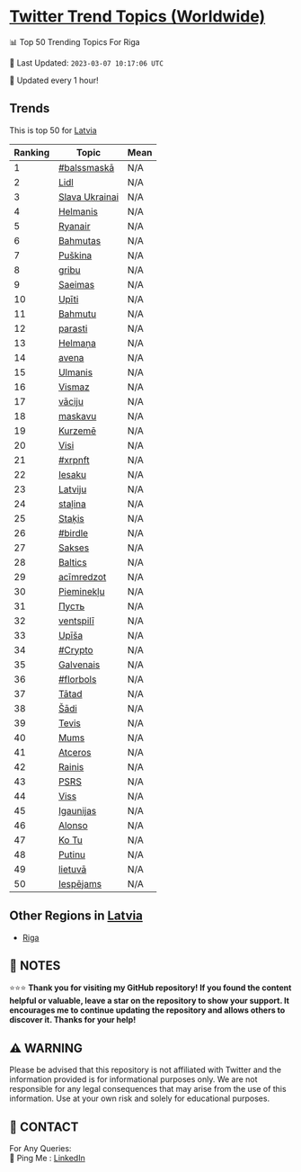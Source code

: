 [Twitter Trend Topics (Worldwide)](https://github.com/ErcinDedeoglu/Twitter-Trend-Topics)
==========


📊 Top 50 Trending Topics For Riga

📆 Last Updated: `2023-03-07 10:17:06 UTC`

🔧 Updated every 1 hour!


## Trends

This is top 50 for [Latvia](</Latvia>)

| Ranking | Topic | Mean |
| ------- | ------------ | ------------ |
| 1 | [#balssmaskā](http://twitter.com/search?q=%23balssmask%c4%81) | N/A |
| 2 | [Lidl](http://twitter.com/search?q=Lidl) | N/A |
| 3 | [Slava Ukrainai](http://twitter.com/search?q=Slava+Ukrainai) | N/A |
| 4 | [Helmanis](http://twitter.com/search?q=Helmanis) | N/A |
| 5 | [Ryanair](http://twitter.com/search?q=Ryanair) | N/A |
| 6 | [Bahmutas](http://twitter.com/search?q=Bahmutas) | N/A |
| 7 | [Puškina](http://twitter.com/search?q=Pu%c5%a1kina) | N/A |
| 8 | [gribu](http://twitter.com/search?q=gribu) | N/A |
| 9 | [Saeimas](http://twitter.com/search?q=Saeimas) | N/A |
| 10 | [Upīti](http://twitter.com/search?q=Up%c4%abti) | N/A |
| 11 | [Bahmutu](http://twitter.com/search?q=Bahmutu) | N/A |
| 12 | [parasti](http://twitter.com/search?q=parasti) | N/A |
| 13 | [Helmaņa](http://twitter.com/search?q=Helma%c5%86a) | N/A |
| 14 | [avena](http://twitter.com/search?q=avena) | N/A |
| 15 | [Ulmanis](http://twitter.com/search?q=Ulmanis) | N/A |
| 16 | [Vismaz](http://twitter.com/search?q=Vismaz) | N/A |
| 17 | [vāciju](http://twitter.com/search?q=v%c4%81ciju) | N/A |
| 18 | [maskavu](http://twitter.com/search?q=maskavu) | N/A |
| 19 | [Kurzemē](http://twitter.com/search?q=Kurzem%c4%93) | N/A |
| 20 | [Visi](http://twitter.com/search?q=Visi) | N/A |
| 21 | [#xrpnft](http://twitter.com/search?q=%23xrpnft) | N/A |
| 22 | [Iesaku](http://twitter.com/search?q=Iesaku) | N/A |
| 23 | [Latviju](http://twitter.com/search?q=Latviju) | N/A |
| 24 | [staļina](http://twitter.com/search?q=sta%c4%bcina) | N/A |
| 25 | [Staķis](http://twitter.com/search?q=Sta%c4%b7is) | N/A |
| 26 | [#birdle](http://twitter.com/search?q=%23birdle) | N/A |
| 27 | [Sakses](http://twitter.com/search?q=Sakses) | N/A |
| 28 | [Baltics](http://twitter.com/search?q=Baltics) | N/A |
| 29 | [acīmredzot](http://twitter.com/search?q=ac%c4%abmredzot) | N/A |
| 30 | [Pieminekļu](http://twitter.com/search?q=Pieminek%c4%bcu) | N/A |
| 31 | [Пусть](http://twitter.com/search?q=%d0%9f%d1%83%d1%81%d1%82%d1%8c) | N/A |
| 32 | [ventspilī](http://twitter.com/search?q=ventspil%c4%ab) | N/A |
| 33 | [Upīša](http://twitter.com/search?q=Up%c4%ab%c5%a1a) | N/A |
| 34 | [#Crypto](http://twitter.com/search?q=%23Crypto) | N/A |
| 35 | [Galvenais](http://twitter.com/search?q=Galvenais) | N/A |
| 36 | [#florbols](http://twitter.com/search?q=%23florbols) | N/A |
| 37 | [Tātad](http://twitter.com/search?q=T%c4%81tad) | N/A |
| 38 | [Šādi](http://twitter.com/search?q=%c5%a0%c4%81di) | N/A |
| 39 | [Tevis](http://twitter.com/search?q=Tevis) | N/A |
| 40 | [Mums](http://twitter.com/search?q=Mums) | N/A |
| 41 | [Atceros](http://twitter.com/search?q=Atceros) | N/A |
| 42 | [Rainis](http://twitter.com/search?q=Rainis) | N/A |
| 43 | [PSRS](http://twitter.com/search?q=PSRS) | N/A |
| 44 | [Viss](http://twitter.com/search?q=Viss) | N/A |
| 45 | [Igaunijas](http://twitter.com/search?q=Igaunijas) | N/A |
| 46 | [Alonso](http://twitter.com/search?q=Alonso) | N/A |
| 47 | [Ko Tu](http://twitter.com/search?q=Ko+Tu) | N/A |
| 48 | [Putinu](http://twitter.com/search?q=Putinu) | N/A |
| 49 | [lietuvā](http://twitter.com/search?q=lietuv%c4%81) | N/A |
| 50 | [Iespējams](http://twitter.com/search?q=Iesp%c4%93jams) | N/A |



## Other Regions in [Latvia](</Latvia>)

* [Riga](</Latvia/Riga.md>)



## 📝 NOTES

⭐⭐⭐ **Thank you for visiting my GitHub repository! If you found the content helpful or valuable, leave a star on the repository to show your support. It encourages me to continue updating the repository and allows others to discover it. Thanks for your help!**


## ⚠️ WARNING

Please be advised that this repository is not affiliated with Twitter and the information provided is for informational purposes only. We are not responsible for any legal consequences that may arise from the use of this information. Use at your own risk and solely for educational purposes.


## 📨 CONTACT

 For Any Queries:  
            🏓 Ping Me : [LinkedIn](https://www.linkedin.com/in/ercindedeoglu/)
